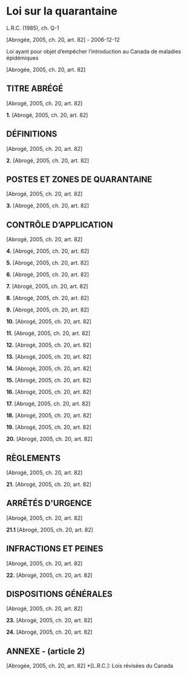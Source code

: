 # Loi sur la quarantaine

L.R.C. (1985), ch. Q-1

[Abrogée, 2005, ch. 20, art. 82] - 2006-12-12

Loi ayant pour objet d’empêcher l’introduction au Canada de maladies épidémiques

[Abrogée, 2005, ch. 20, art. 82]

## TITRE ABRÉGÉ

[Abrogé, 2005, ch. 20, art. 82]

**1.** [Abrogé, 2005, ch. 20, art. 82]

## DÉFINITIONS

[Abrogé, 2005, ch. 20, art. 82]

**2.** [Abrogé, 2005, ch. 20, art. 82]

## POSTES ET ZONES DE QUARANTAINE

[Abrogé, 2005, ch. 20, art. 82]

**3.** [Abrogé, 2005, ch. 20, art. 82]

## CONTRÔLE D’APPLICATION

[Abrogé, 2005, ch. 20, art. 82]

**4.** [Abrogé, 2005, ch. 20, art. 82]

**5.** [Abrogé, 2005, ch. 20, art. 82]

**6.** [Abrogé, 2005, ch. 20, art. 82]

**7.** [Abrogé, 2005, ch. 20, art. 82]

**8.** [Abrogé, 2005, ch. 20, art. 82]

**9.** [Abrogé, 2005, ch. 20, art. 82]

**10.** [Abrogé, 2005, ch. 20, art. 82]

**11.** [Abrogé, 2005, ch. 20, art. 82]

**12.** [Abrogé, 2005, ch. 20, art. 82]

**13.** [Abrogé, 2005, ch. 20, art. 82]

**14.** [Abrogé, 2005, ch. 20, art. 82]

**15.** [Abrogé, 2005, ch. 20, art. 82]

**16.** [Abrogé, 2005, ch. 20, art. 82]

**17.** [Abrogé, 2005, ch. 20, art. 82]

**18.** [Abrogé, 2005, ch. 20, art. 82]

**19.** [Abrogé, 2005, ch. 20, art. 82]

**20.** [Abrogé, 2005, ch. 20, art. 82]

## RÈGLEMENTS

[Abrogé, 2005, ch. 20, art. 82]

**21.** [Abrogé, 2005, ch. 20, art. 82]

## ARRÊTÉS D'URGENCE

[Abrogé, 2005, ch. 20, art. 82]

**21.1** [Abrogé, 2005, ch. 20, art. 82]

## INFRACTIONS ET PEINES

[Abrogé, 2005, ch. 20, art. 82]

**22.** [Abrogé, 2005, ch. 20, art. 82]

## DISPOSITIONS GÉNÉRALES

[Abrogé, 2005, ch. 20, art. 82]

**23.** [Abrogé, 2005, ch. 20, art. 82]

**24.** [Abrogé, 2005, ch. 20, art. 82]

## ANNEXE - (article 2)

[Abrogée, 2005, ch. 20, art. 82]
  *[L.R.C.]: Lois révisées du Canada
